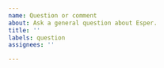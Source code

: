 ```yaml
---
name: Question or comment
about: Ask a general question about Esper.
title: ''
labels: question
assignees: ''

---
```



